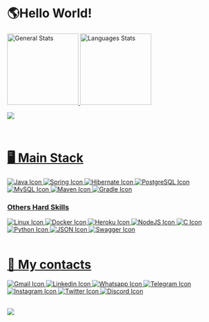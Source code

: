 # 🌎Hello World!

<div>
  <a href="https://github.com/SandroSmarzaro">
  <img height=165em alt="General Stats" src="https://github-readme-stats.vercel.app/api?username=SandroSmarzaro&include_all_commits=true&count_private=true&show_icons=true&theme=radical"/>
  <img height=165em alt="Languages Stats" src="https://github-readme-stats.vercel.app/api/top-langs/?username=SandroSmarzaro&langs_count=10&layout=compact&theme=radical"/>
</div>

![](https://github-readme-streak-stats.herokuapp.com/?user=sandrosmarzaro&theme=radical&hide_border=false)<br/>

<br/>
  
# 🖥️ Main Stack
  
<div>
  <img alt="Java Icon" src="https://img.shields.io/badge/Java-ED8B00?style=for-the-badge&logo=java&logoColor=white" />
  <img alt="Spring Icon" src="https://img.shields.io/badge/Spring-6DB33F?style=for-the-badge&logo=spring&logoColor=white"/>
  <img alt="Hibernate Icon" src="https://img.shields.io/badge/Hibernate-59666C?style=for-the-badge&logo=Hibernate&logoColor=white"/>
  <img alt="PostgreSQL Icon" src="https://img.shields.io/badge/PostgreSQL-316192?style=for-the-badge&logo=postgresql&logoColor=white"/>
  <img alt="MySQL Icon" src="https://img.shields.io/badge/MySQL-005C84?style=for-the-badge&logo=mysql&logoColor=white"/>
  <img alt="Maven Icon" src="https://img.shields.io/badge/maven-C71A36?style=for-the-badge&logo=apachemaven&logoColor=white" />
  <img alt="Gradle Icon" src="https://img.shields.io/badge/gradle-02303A?style=for-the-badge&logo=gradle&logoColor=white" />  
</div>

### Others Hard Skills
<div>
  <img alt="Linux Icon" src="https://img.shields.io/badge/Linux-FCC624?style=for-the-badge&logo=linux&logoColor=black" />
  <img alt="Docker Icon" src="https://img.shields.io/badge/Docker-2CA5E0?style=for-the-badge&logo=docker&logoColor=white"/>
  <img alt="Heroku Icon" src="https://img.shields.io/badge/Heroku-430098?style=for-the-badge&logo=heroku&logoColor=white"/>
  <img alt="NodeJS Icon" src="https://img.shields.io/badge/Node.js-339933?style=for-the-badge&logo=nodedotjs&logoColor=white" />
  <img alt="C Icon" src="https://img.shields.io/badge/C-00599C?style=for-the-badge&logo=c&logoColor=white"/>
  <img alt="Python Icon" src="https://img.shields.io/badge/Python-FFD43B?style=for-the-badge&logo=python&logoColor=blue"/>
  <img alt="JSON Icon" src="https://img.shields.io/badge/json-5E5C5C?style=for-the-badge&logo=json&logoColor=white"/>
  <img alt="Swagger Icon" src="https://img.shields.io/badge/Swagger-85EA2D?style=for-the-badge&logo=Swagger&logoColor=white"/>
</div>

<br/>

# 📲 My contacts
<div>
  <a href="mailto:sansmarzaro@gmail.com" target="_blank"/><img alt="Gmail Icon" src="https://img.shields.io/badge/Gmail-D14836?style=for-the-badge&logo=gmail&logoColor=white"/>
  <a href="https://www.linkedin.com/in/sandrosmarzaro/" target="_blank"/><img alt="Linkedin Icon" src="https://img.shields.io/badge/LinkedIn-0077B5?style=for-the-badge&logo=linkedin&logoColor=white"/>
  <wbr>
  <a href="https://api.whatsapp.com/send?phone=5528999223882&text=Ol%C3%A1%20Sandro!%20Vim%20pelo%20seu%20perfil%20do%20GitHub" target="_blank"/><img alt="Whatsapp Icon" src="https://img.shields.io/badge/WhatsApp-25D366?style=for-the-badge&logo=whatsapp&logoColor=white"/>
  <a href="https://t.me/SandroSmarzaro" target="_blank"/><img alt="Telegram Icon" src="https://img.shields.io/badge/Telegram-2CA5E0?style=for-the-badge&logo=telegram&logoColor=white"/>
  <wbr>
  <a href="https://www.instagram.com/sandrosmarzaro/" target="_blank"/><img alt="Instagram Icon" src="https://img.shields.io/badge/Instagram-E4405F?style=for-the-badge&logo=instagram&logoColor=white"/>
  <a href="https://twitter.com/sandrosmarzaro" target="_blank"/><img alt="Twitter Icon" src="https://img.shields.io/badge/Twitter-1DA1F2?style=for-the-badge&logo=twitter&logoColor=white"/>
  <wbr>
  <a href="https://discord.com/app" target="_blank"/><img alt="Discord Icon" src="https://dcbadge.vercel.app/api/shield/258576911762980864"/>
<div/>

<br>

![](https://github-profile-trophy.vercel.app/?username=sandrosmarzaro&theme=radical&no-frame=false&no-bg=false&margin-w=4)
